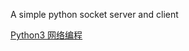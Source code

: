 A simple python socket server and client

[Python3 网络编程](https://www.runoob.com/python3/python3-socket.html)